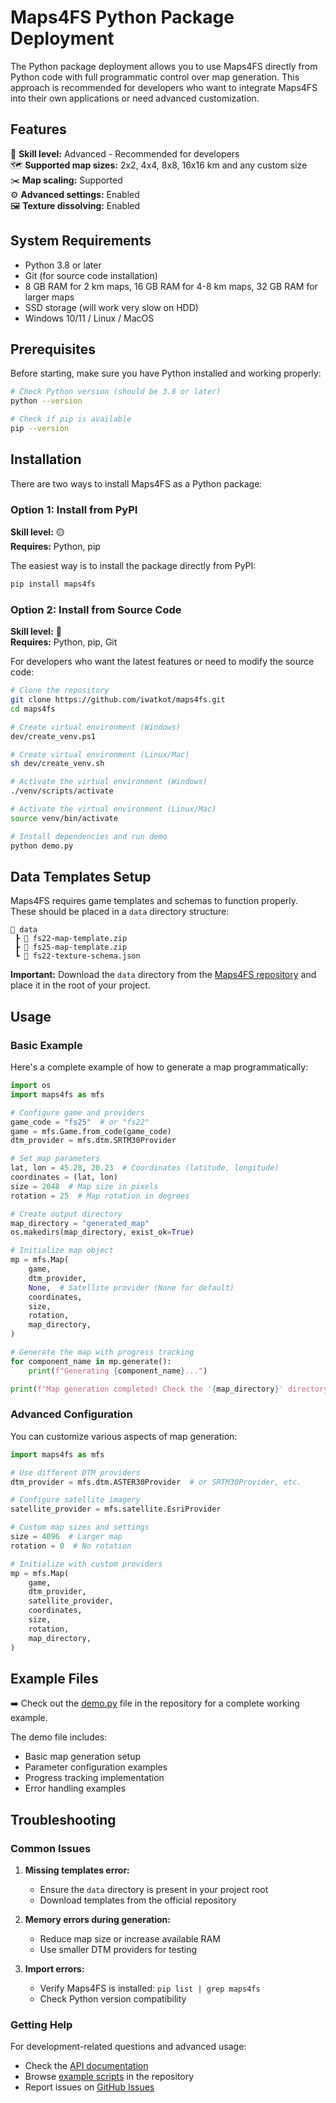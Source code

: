 # Maps4FS Python Package Deployment

The Python package deployment allows you to use Maps4FS directly from Python code with full programmatic control over map generation. This approach is recommended for developers who want to integrate Maps4FS into their own applications or need advanced customization.

## Features

🔴 **Skill level:** Advanced - Recommended for developers  
🗺️ **Supported map sizes:** 2x2, 4x4, 8x8, 16x16 km and any custom size  
✂️ **Map scaling:** Supported  
⚙️ **Advanced settings:** Enabled  
🖼️ **Texture dissolving:** Enabled  

## System Requirements

- Python 3.8 or later
- Git (for source code installation)
- 8 GB RAM for 2 km maps, 16 GB RAM for 4-8 km maps, 32 GB RAM for larger maps
- SSD storage (will work very slow on HDD)
- Windows 10/11 / Linux / MacOS

## Prerequisites

Before starting, make sure you have Python installed and working properly:

```bash
# Check Python version (should be 3.8 or later)
python --version

# Check if pip is available
pip --version
```

## Installation

There are two ways to install Maps4FS as a Python package:

### Option 1: Install from PyPI

**Skill level:** 🟡  
**Requires:** Python, pip

The easiest way is to install the package directly from PyPI:

```bash
pip install maps4fs
```

### Option 2: Install from Source Code

**Skill level:** 🔴  
**Requires:** Python, pip, Git

For developers who want the latest features or need to modify the source code:

```bash
# Clone the repository
git clone https://github.com/iwatkot/maps4fs.git
cd maps4fs

# Create virtual environment (Windows)
dev/create_venv.ps1

# Create virtual environment (Linux/Mac)
sh dev/create_venv.sh

# Activate the virtual environment (Windows)
./venv/scripts/activate

# Activate the virtual environment (Linux/Mac)
source venv/bin/activate

# Install dependencies and run demo
python demo.py
```

## Data Templates Setup

Maps4FS requires game templates and schemas to function properly. These should be placed in a `data` directory structure:

```text
📁 data
 ┣ 📄 fs22-map-template.zip
 ┣ 📄 fs25-map-template.zip
 ┗ 📄 fs22-texture-schema.json
```

**Important:** Download the `data` directory from the [Maps4FS repository](https://github.com/iwatkot/maps4fs/tree/main/data) and place it in the root of your project.

## Usage

### Basic Example

Here's a complete example of how to generate a map programmatically:

```python
import os
import maps4fs as mfs

# Configure game and providers
game_code = "fs25"  # or "fs22"
game = mfs.Game.from_code(game_code)
dtm_provider = mfs.dtm.SRTM30Provider

# Set map parameters
lat, lon = 45.28, 20.23  # Coordinates (latitude, longitude)
coordinates = (lat, lon)
size = 2048  # Map size in pixels
rotation = 25  # Map rotation in degrees

# Create output directory
map_directory = "generated_map"
os.makedirs(map_directory, exist_ok=True)

# Initialize map object
mp = mfs.Map(
    game,
    dtm_provider,
    None,  # Satellite provider (None for default)
    coordinates,
    size,
    rotation,
    map_directory,
)

# Generate the map with progress tracking
for component_name in mp.generate():
    print(f"Generating {component_name}...")

print(f"Map generation completed! Check the '{map_directory}' directory.")
```

### Advanced Configuration

You can customize various aspects of map generation:

```python
import maps4fs as mfs

# Use different DTM providers
dtm_provider = mfs.dtm.ASTER30Provider  # or SRTM30Provider, etc.

# Configure satellite imagery
satellite_provider = mfs.satellite.EsriProvider

# Custom map sizes and settings
size = 4096  # Larger map
rotation = 0  # No rotation

# Initialize with custom providers
mp = mfs.Map(
    game,
    dtm_provider,
    satellite_provider,
    coordinates,
    size,
    rotation,
    map_directory,
)
```

## Example Files

➡️ Check out the [demo.py](../demo.py) file in the repository for a complete working example.

The demo file includes:
- Basic map generation setup
- Parameter configuration examples  
- Progress tracking implementation
- Error handling examples

## Troubleshooting

### Common Issues

1. **Missing templates error:**
   - Ensure the `data` directory is present in your project root
   - Download templates from the official repository

2. **Memory errors during generation:**
   - Reduce map size or increase available RAM
   - Use smaller DTM providers for testing

3. **Import errors:**
   - Verify Maps4FS is installed: `pip list | grep maps4fs`
   - Check Python version compatibility

### Getting Help

For development-related questions and advanced usage:
- Check the [API documentation](https://github.com/iwatkot/maps4fs)
- Browse [example scripts](../demo.py) in the repository
- Report issues on [GitHub Issues](https://github.com/iwatkot/maps4fs/issues)